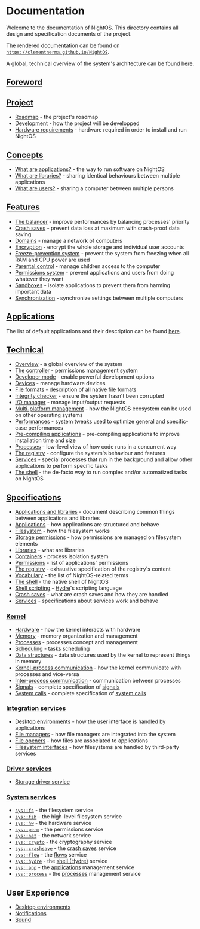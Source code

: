 # Documentation

Welcome to the documentation of NightOS. This directory contains all design and specification documents of the project.

The rendered documentation can be found on [`https://clementnerma.github.io/NightOS`](https://clementnerma.github.io/NightOS).

A global, technical overview of the system's architecture can be found [here](docs/technical/../../technical/overview.md).

## [Foreword](FOREWORD.md)

## [Project](project/README.md)

- [Roadmap](project/roadmap.md) - the project's roadmap
- [Development](project/development.md) - how the project will be developped
- [Hardware requirements](project/hw-requirements.md) - hardware required in order to install and run NightOS

## [Concepts](concepts/README.md)

- [What are applications?](concepts/applications.md) - the way to run software on NightOS
- [What are libraries?](concepts/libraries.md) - sharing identical behaviours between multiple applications
- [What are users?](concepts/users.md) - sharing a computer between multiple persons

## [Features](features/README.md)

- [The balancer](features/balancer.md) - improve performances by balancing processes' priority
- [Crash saves](features/crash-saves.md) - prevent data loss at maximum with crash-proof data saving
- [Domains](features/domains.md) - manage a network of computers
- [Encryption](features/encryption.md) - encrypt the whole storage and individual user accounts
- [Freeze-prevention system](features/freeze-prevention.md) - prevent the system from freezing when all RAM and CPU power are used
- [Parental control](features/parental-control.md) - manage children access to the computer
- [Permissions system](features/permissions.md) - prevent applications and users from doing whatever they want
- [Sandboxes](features/sandboxes.md) - isolate applications to prevent them from harming important data
- [Synchronization](features/synchronization.md) - synchronize settings between multiple computers

## [Applications](applications/README.md)

The list of default applications and their description can be found [here](applications/README.md).

## [Technical](technical/README.md)

- [Overview](technical/overview.md) - a global overview of the system
- [The controller](technical/controller.md) - permissions management system
- [Developer mode](technical/dev-mode.md) - enable powerful development options
- [Devices](technical/devices.md) - manage hardware devices
- [File formats](technical/file-formats.md) - description of all native file formats
- [Integrity checker](technical/integrity-checker.md) - ensure the system hasn't been corrupted
- [I/O manager](technical/io-manager.md) - manage input/output requests
- [Multi-platform management](technical/multi-platform.md) - how the NightOS ecosystem can be used on other operating systems
- [Performances](technical/performances.md) - system tweaks used to optimize general and specific-case performances
- [Pre-compiling applications](technical/pre-compiling.md) - pre-compiling applications to improve installation time and size
- [Processes](technical/processes.md) - low-level view of how code runs in a concurrent way
- [The registry](technical/registry.md) - configure the system's behaviour and features
- [Services](technical/services.md) - special processes that run in the background and allow other applications to perform specific tasks
- [The shell](technical/shell.md) - the de-facto way to run complex and/or automatized tasks on NightOS

## [Specifications](specs/README.md)

- [Applications and libraries](specs/applications-libraries.md) - document describing common things between applications and libraries
- [Applications](specs/applications.md) - how applications are structured and behave
- [Filesystem](specs/filesystem.md) - how the filesystem works
- [Storage permissions](specs/storage-permissions.md) - how permissions are managed on filesystem elements
- [Libraries](specs/libraries.md) - what are libraries
- [Containers](specs/containers.md) - process isolation system
- [Permissions](specs/permissions.md) - list of applications' permissions
- [The registry](specs/registry.md) - exhaustive specification of the registry's content
- [Vocabulary](specs/vocabulary.md) - the list of NightOS-related terms
- [The shell](specs/shell.md) - the native shell of NightOS
- [Shell scripting](specs/shell-scripting.md) - [Hydre](technical/shell.md)'s scripting language
- [Crash saves](specs/crash-saves.md) - what are crash saves and how they are handled
- [Services](specs/services.md) - specifications about services work and behave

### [Kernel](specs/kernel/README.md)

- [Hardware](specs/kernel/hardware.md) - how the kernel interacts with hardware
- [Memory](specs/kernel/memory.md) - memory organization and management
- [Processes](specs/kernel/processes.md) - processes concept and management
- [Scheduling](specs/kernel/scheduling.md) - tasks scheduling
- [Data structures](specs/kernel/data-structures.md) - data structures used by the kernel to represent things in memory
- [Kernel-process communication](specs/kernel/kpc.md) - how the kernel communicate with processes and vice-versa
- [Inter-process communication](specs/kernel/ipc.md) - communication between processes
- [Signals](specs/kernel/signals.md) - complete specification of [signals](specs/kernel/kpc.md)
- [System calls](specs/kernel/syscalls.md) - complete specification of [system calls](specs/kernel/kpc.md)

### [Integration services](specs/services/integration/README.md)

- [Desktop environments](specs/services/integration/desktop-environments.md) - how the user interface is handled by applications
- [File managers](specs/services/integration/file-managers.md) - how file managers are integrated into the system
- [File openers](specs/services/integration/file-openers.md) - how files are associated to applications
- [Filesystem interfaces](specs/services/integration/filesystem-interfaces.md) - how filesystems are handled by third-party services

### [Driver services](specs/services/drivers/README.md)

- [Storage driver service](specs/services/drivers/storage.md)

### [System services](specs/services/system/README.md)

- [`sys::fs`](specs/services/system/fs.md) - the filesystem service
- [`sys::fsh`](specs/services/system/fsh.md) - the high-level filesystem service
- [`sys::hw`](specs/services/system/hw.md) - the hardware service
- [`sys::perm`](specs/services/system/perm.md) - the permissions service
- [`sys::net`](specs/services/system/net.md) - the network service
- [`sys::crypto`](specs/services/system/crypto.md) - the cryptography service
- [`sys::crashsave`](specs/services/system/crashsave.md) - the [crash saves](features/crash-saves.md) service
- [`sys::flow`](specs/services/system/flow.md) - the [flows](specs/filesystem.md#flows) service
- [`sys::hydre`](specs/services/system/hydre.md) - the [shell (Hydre)](specs/shell.md) service
- [`sys::app`](specs/services/system/app.md) - the [applications](concepts/applications.md) management service
- [`sys::process`](specs/services/system/process.md) - the [processes](technical/processes.md) management service

## User Experience

- [Desktop environments](ux/desktop-environment.md)
- [Notifications](ux/notifications.md)
- [Sound](ux/sound.md)
